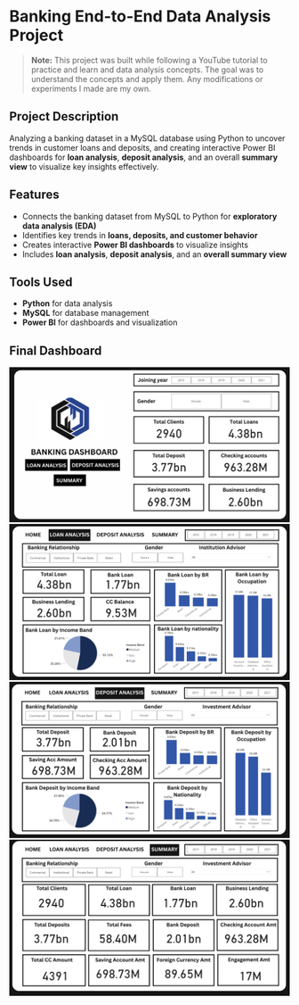 # Banking End-to-End Data Analysis Project

> **Note:** This project was built while following a YouTube tutorial to practice and learn and data analysis concepts. The goal was to understand the concepts and apply them. Any modifications or experiments I made are my own.

## Project Description
Analyzing a banking dataset in a MySQL database using Python to uncover trends in customer loans and deposits, and creating interactive Power BI dashboards for **loan analysis**, **deposit analysis**, and an overall **summary view** to visualize key insights effectively.

## Features
- Connects the banking dataset from MySQL to Python for **exploratory data analysis (EDA)**
- Identifies key trends in **loans, deposits, and customer behavior**
- Creates interactive **Power BI dashboards** to visualize insights
- Includes **loan analysis**, **deposit analysis**, and an **overall summary view**

## Tools Used
- **Python** for data analysis
- **MySQL** for database management
- **Power BI** for dashboards and visualization

## Final Dashboard

![Home Page](https://github.com/AkillerKavinda/Banking-End-To-End-Data-Analysis-Project/blob/main/Images/home-page.png)  
![Page 1](https://github.com/AkillerKavinda/Banking-End-To-End-Data-Analysis-Project/blob/main/Images/page-1.png)  
![Page 2](https://github.com/AkillerKavinda/Banking-End-To-End-Data-Analysis-Project/blob/main/Images/page-2.png)  
![Page 3](https://github.com/AkillerKavinda/Banking-End-To-End-Data-Analysis-Project/blob/main/Images/page-3.png)  
